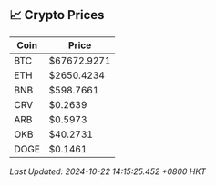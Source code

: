 ## 📈 Crypto Prices

| Coin | Price |
| ---- | ----- |
| BTC | $67672.9271 |
| ETH | $2650.4234 |
| BNB | $598.7661 |
| CRV | $0.2639 |
| ARB | $0.5973 |
| OKB | $40.2731 |
| DOGE | $0.1461 |

_Last Updated: 2024-10-22 14:15:25.452 +0800 HKT_